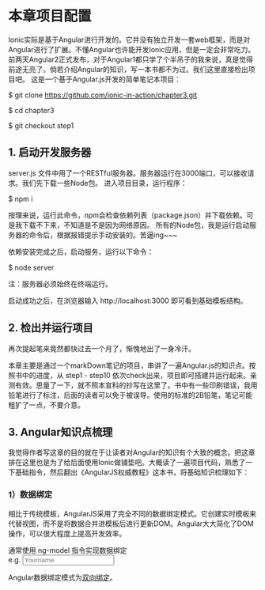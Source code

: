# 本章项目配置

Ionic实际是基于Angular进行开发的。它并没有独立开发一套web框架，而是对Angular进行了扩展。不懂Angular也许能开发Ionic应用，但是一定会非常吃力。前两天Angular2正式发布，对于Angular1都只学了个半吊子的我来说，真是觉得前途无亮了。倘若介绍Angular的知识，写一本书都不为过。我们这里直接检出项目吧。
这是一个基于Angular.js开发的简单笔记本项目：

$ git clone https://github.com/ionic-in-action/chapter3.git

$ cd chapter3

$ git checkout step1


## 1. 启动开发服务器

server.js 文件中用了一个RESTful服务器。服务器运行在3000端口，可以接收请求。我们先下载一些Node包。
进入项目目录，运行程序：

$ npm i

按理来说，运行此命令，npm会检查依赖列表（package.json）并下载依赖。可是我下载不下来，不知道是不是因为网络原因。
所有的Node包，我是运行启动服务器的命令后，根据报错提示手动安装的。苦逼ing~~~

依赖安装完成之后，启动服务，运行以下命令：

$ node server

注：服务器必须始终在终端运行。

启动成功之后，在浏览器输入 http://localhost:3000 即可看到基础模板结构。

## 2. 检出并运行项目

再次提起笔来竟然都快过去一个月了，惭愧地出了一身冷汗。

本章主要是通过一个markDown笔记的项目，串讲了一遍Angular.js的知识点。按照书中的进度，从 step1 - step10 依次check出来，项目即可搭建并运行起来。亲测有效。思量了一下，就不照本宣科的抄写在这里了。书中有一些印刷错误，我用铅笔进行了标注，后面的读者可以免于被误导。使用的标准的2B铅笔，笔记可能粗犷了一点，不要介意。

## 3. Angular知识点梳理

我觉得作者写这章的目的就在于让读者对Angular的知识有个大致的概念。把这章排在这里也是为了给后面使用Ionic做铺垫吧。大概读了一遍项目代码，熟悉了一下基础指令，然后翻出《AngularJS权威教程》这本书，将基础知识梳理如下：

### 1）数据绑定

相比于传统模板，AngularJS采用了完全不同的数据绑定模式。它创建实时模板来代替视图，而不是将数据合并进模板后进行更新DOM。Angular大大简化了DOM操作，可以很大程度上提高开发效率。

通常使用 ng-model 指令实现数据绑定  
e.g.  <input ng-model="person.name" type="text" placeholder="Yourname">

Angular数据绑定模式为[双向绑定](https://www.zhihu.com/question/23275373)。





